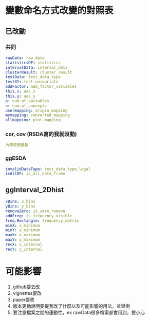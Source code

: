 # 變數命名方式改變的對照表

## 已改動

### 共同

```yaml
rawData: raw_data
statisticsDF: statistics
intervalData: interval_data
clusterResult: cluster_result
testData: test_data_type
testXY: test_univariate
addFactor: add_factor_variables
this.x: aes_x
this.y: aes_y
p: num_of_variables
n: num_of_concepts
usermapping: origin_mapping
mymapping: converted_mapping
allmapping: plot_mapping
```

### cor, cov (RSDA寫的我就沒動)

```yaml
內部使用變數
```

### ggESDA

```yaml
invalidDataType: test_data_type_legal
isAllDF: is_all_data_frame
```

## ggInterval_2Dhist

```yaml
xBins: x_bins
yBins: y_bins
removeZero: is_zero_remove
addFreq: is_frequency_visible
freq.Rectangle: frequency_matrix
minX: x_minimum
minY: y_minimum
maxX: x_maximum
maxY: y_maximum
recX: x_interval
recY: y_interval
```


# 可能影響

1. github要去改
2. vignettes要改
3. paper要改
4. 版本更動說明要提我改了什麼以及可能影響的用法，並舉例
5. 要注意檔案之間的連動性，ex rawData很多檔案都會用到，要小心








